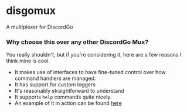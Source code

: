 # disgomux
A multiplexer for DiscordGo

### Why choose this over any other DiscordGo Mux?
You really shouldn't, but if you're considering it, here are a few reasons I think mine is cool.

- It makes use of interfaces to have fine-tuned control over how command handlers are managed.
- It has support for custom loggers
- It's reasonably straightforward to understand
- It supports `help` commands quite nicely.
- An example of it in action can be found [here](https://github.com/PulseDevelopmentGroup/0x626f74)
